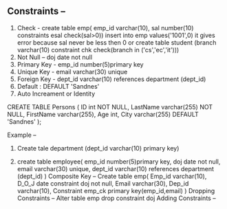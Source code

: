 ## Constraints – 
1.	Check - create table emp( emp_id varchar(10), sal number(10) constraints esal check(sal>0))
                          insert into emp values('1001',0) it gives error because sal never be less then 0
                                                                          or
                      create table student (branch varchar(10) constraint chk check(branch in ('cs','ec','it')))
2.	Not Null –   doj date not null
3.	Primary Key - emp_id number(5)primary key
4.	Unique Key - email varchar(30) unique
5.	Foreign Key - dept_id varchar(10) references department (dept_id)
6.	Default : DEFAULT 'Sandnes'
7. Auto Increament or Identity

CREATE TABLE Persons (
    ID int NOT NULL,
    LastName varchar(255) NOT NULL,
    FirstName varchar(255),
    Age int,
    City varchar(255) DEFAULT 'Sandnes'
);



Example –
1.	Create tale department (dept_id varchar(10) primary key)




2.	create table employee(
 emp_id number(5)primary key,
                doj date not null,
                email varchar(30) unique,
                dept_id varchar(10) references department (dept_id)
                )
Composite Key – 
                Create table emp(
                 Emp_id varchar(10),
                 D_O_J date constraint doj not null,
                 Email varchar(30),
                 Dep_id  varchar(10),
                 Constraint emp_ck primary key(emp_id,email)
                 )
Dropping Constraints – 
               Alter table emp  drop constraint doj
Adding Constraints – 